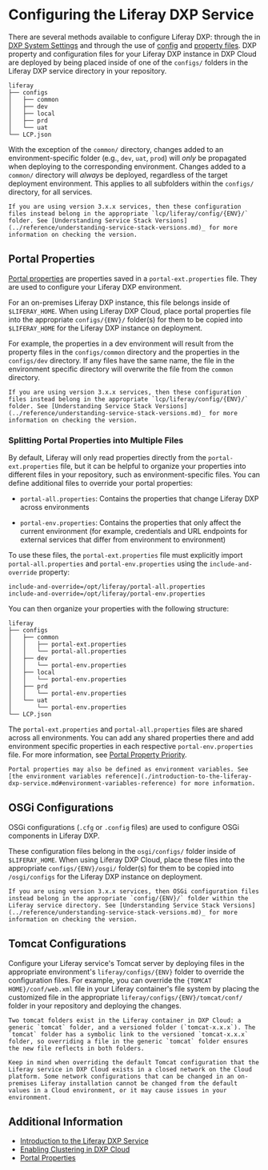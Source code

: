 # Configuring the Liferay DXP Service

There are several methods available to configure Liferay DXP: through the in [DXP System Settings](https://learn.liferay.com/dxp/latest/en/system-administration/configuring-liferay/system-settings.html) and through the use of [config](https://learn.liferay.com/dxp/latest/en/system-administration/configuring-liferay/configuration-files-and-factories/using-configuration-files.html) and [property files](https://learn.liferay.com/dxp/latest/en/installation-and-upgrades/reference/portal-properties.html).  DXP property and configuration files for your Liferay DXP instance in DXP Cloud are deployed by being placed inside of one of the `configs/` folders in the Liferay DXP service directory in your repository.

```
liferay
├── configs
│   ├── common
│   ├── dev
│   ├── local
│   ├── prd
│   └── uat
└── LCP.json
```

With the exception of the `common/` directory, changes added to an environment-specific folder (e.g., `dev`, `uat`, `prod`) will _only_ be propagated when deploying to the corresponding environment. Changes added to a `common/` directory will _always_ be deployed, regardless of the target deployment environment. This applies to all subfolders within the `configs/` directory, for all services.

```{note}
If you are using version 3.x.x services, then these configuration files instead belong in the appropriate `lcp/liferay/config/{ENV}/` folder. See [Understanding Service Stack Versions](../reference/understanding-service-stack-versions.md)_ for more information on checking the version.
```

## Portal Properties

[Portal properties](https://learn.liferay.com/dxp/latest/en/installation-and-upgrades/reference/portal-properties.html) are properties saved in a `portal-ext.properties` file. They are used to configure your Liferay DXP environment.

For an on-premises Liferay DXP instance, this file belongs inside of `$LIFERAY_HOME`. When using Liferay DXP Cloud, place portal properties file into the appropriate `configs/{ENV}/` folder(s) for them to be copied into `$LIFERAY_HOME` for the Liferay DXP instance on deployment.

For example, the properties in a dev environment will result from the property files in the `configs/common` directory and the properties in the `configs/dev` directory. If any files have the same name, the file in the environment specific directory will overwrite the file from the `common` directory.

```{note}
If you are using version 3.x.x services, then these configuration files instead belong in the appropriate `lcp/liferay/config/{ENV}/` folder. See [Understanding Service Stack Versions](../reference/understanding-service-stack-versions.md)_ for more information on checking the version.
```

### Splitting Portal Properties into Multiple Files

By default, Liferay will only read properties directly from the `portal-ext.properties` file, but it can be helpful to organize your properties into different files in your repository, such as environment-specific files. You can define additional files to override your portal properties:

* `portal-all.properties`: Contains the properties that change Liferay DXP across environments

* `portal-env.properties`: Contains the properties that only affect the current environment (for example, credentials and URL endpoints for external services that differ from environment to environment)

To use these files, the `portal-ext.properties` file must explicitly import `portal-all.properties` and `portal-env.properties` using the `include-and-override` property:

```
include-and-override=/opt/liferay/portal-all.properties
include-and-override=/opt/liferay/portal-env.properties
```

You can then organize your properties with the following structure:

```
liferay
├── configs
│   ├── common
│   │   ├── portal-ext.properties
│   │   └── portal-all.properties
│   ├── dev
│   │   └── portal-env.properties
│   ├── local
│   │   └── portal-env.properties
│   ├── prd
│   │   └── portal-env.properties
│   └── uat
│       └── portal-env.properties
└── LCP.json
```

The `portal-ext.properties` and `portal-all.properties` files are shared across all environments. You can add any shared properties there and add environment specific properties in each respective `portal-env.properties` file. For more information, see [Portal Property Priority](https://learn.liferay.com/dxp/latest/en/installation-and-upgrades/reference/portal-properties.html#portal-property-priority).

```{note}
Portal properties may also be defined as environment variables. See [the environment variables reference](./introduction-to-the-liferay-dxp-service.md#environment-variables-reference) for more information.
```

## OSGi Configurations

OSGi configurations (`.cfg` or `.config` files) are used to configure OSGi components in Liferay DXP.

These configuration files belong in the `osgi/configs/` folder inside of `$LIFERAY_HOME`. When using Liferay DXP Cloud, place these files into the appropriate `configs/{ENV}/osgi/` folder(s) for them to be copied into `/osgi/configs` for the Liferay DXP instance on deployment.

```{note}
If you are using version 3.x.x services, then OSGi configuration files instead belong in the appropriate `config/{ENV}/` folder within the Liferay service directory. See [Understanding Service Stack Versions](../reference/understanding-service-stack-versions.md)_ for more information on checking the version.
```

## Tomcat Configurations

Configure your Liferay service's Tomcat server by deploying files in the appropriate environment's `liferay/configs/{ENV}` folder to override the configuration files. For example, you can override the `{TOMCAT HOME}/conf/web.xml` file in your Liferay container's file system by placing the customized file in the appropriate `liferay/configs/{ENV}/tomcat/conf/` folder in your repository and deploying the changes.

```{note}
Two tomcat folders exist in the Liferay container in DXP Cloud: a generic `tomcat` folder, and a versioned folder (`tomcat-x.x.x`). The `tomcat` folder has a symbolic link to the versioned `tomcat-x.x.x` folder, so overriding a file in the generic `tomcat` folder ensures the new file reflects in both folders.
```

```{warning}
Keep in mind when overriding the default Tomcat configuration that the Liferay service in DXP Cloud exists in a closed network on the Cloud platform. Some network configurations that can be changed in an on-premises Liferay installation cannot be changed from the default values in a Cloud environment, or it may cause issues in your environment.
```

## Additional Information

* [Introduction to the Liferay DXP Service](./introduction-to-the-liferay-dxp-service.md)
* [Enabling Clustering in DXP Cloud](./setting-up-clustering-in-dxp-cloud.md)
* [Portal Properties](https://learn.liferay.com/dxp/latest/en/installation-and-upgrades/reference/portal-properties.html)
